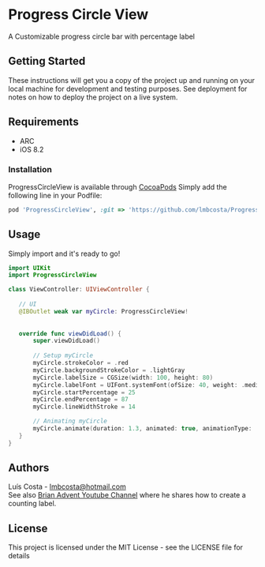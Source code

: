 # Progress Circle View

A Customizable progress circle bar with percentage label


## Getting Started

These instructions will get you a copy of the project up and running on your local machine for development and testing purposes. See deployment for notes on how to deploy the project on a live system.


## Requirements
* ARC
* iOS 8.2


### Installation

ProgressCircleView is available through [CocoaPods](https://cocoapods.org)
Simply add the following line in your Podfile:
```ruby
pod 'ProgressCircleView', :git => 'https://github.com/lmbcosta/ProgressCircleView.git'
```


## Usage

Simply import and it's ready to go!
 
 ```Swift
 import UIKit
 import ProgressCircleView

class ViewController: UIViewController {
    
    // UI
    @IBOutlet weak var myCircle: ProgressCircleView!
    
    
    override func viewDidLoad() {
        super.viewDidLoad()
        
        // Setup myCircle
        myCircle.strokeColor = .red
        myCircle.backgroundStrokeColor = .lightGray
        myCircle.labelSize = CGSize(width: 100, height: 80)
        myCircle.labelFont = UIFont.systemFont(ofSize: 40, weight: .medium)
        myCircle.startPercentage = 25
        myCircle.endPercentage = 87
        myCircle.lineWidthStroke = 14

        // Animating myCircle
        myCircle.animate(duration: 1.3, animated: true, animationType: .easeIn, counter: .int)
    }
}

 ```


## Authors

Luís Costa - lmbcosta@hotmail.com<br />
See also [Brian Advent Youtube Channel](https://www.youtube.com/channel/UCysEngjfeIYapEER9K8aikw) where he shares how to create a counting label.

## License

This project is licensed under the MIT License - see the LICENSE file for details


